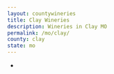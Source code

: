 ```yaml
---
layout: countywineries
title: Clay Wineries
description: Wineries in Clay MO
permalink: /mo/clay/
county: clay
state: mo
---
```

-
